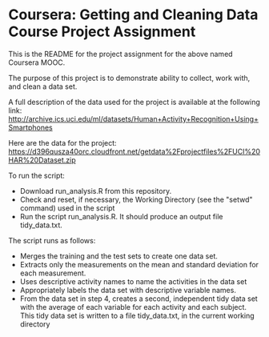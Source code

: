 
Coursera: Getting and Cleaning Data Course Project Assignment
=============================================================

This is the README for the project assignment for the above named
Coursera MOOC.

The purpose of this project is to demonstrate ability to collect, work with, and clean a data set.

A full description of the data used for the project is available at the following link:
http://archive.ics.uci.edu/ml/datasets/Human+Activity+Recognition+Using+Smartphones

Here are the data for the project:
https://d396qusza40orc.cloudfront.net/getdata%2Fprojectfiles%2FUCI%20HAR%20Dataset.zip

To run the script:
- Download run_analysis.R from this repository.
- Check and reset, if necessary, the Working Directory (see the "setwd" command) used in the script
- Run the script run_analysis.R. It should produce an output file tidy_data.txt.


The script runs as follows:
- Merges the training and the test sets to create one data set.
- Extracts only the measurements on the mean and standard deviation for each measurement.
- Uses descriptive activity names to name the activities in the data set
- Appropriately labels the data set with descriptive variable names.
- From the data set in step 4, creates a second, independent tidy data set with the average of each variable for each activity and each subject.
  This tidy data set is written to a file tidy_data.txt, in the current working directory

